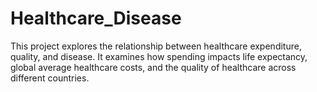 # Healthcare_Disease
 This project explores the relationship between healthcare expenditure, quality, and disease. It examines how spending impacts life expectancy, global average healthcare costs, and the quality of healthcare across different countries.
